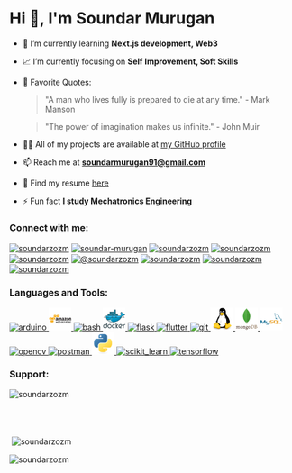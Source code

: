 <h1 align="left">Hi 👋, I'm Soundar Murugan</h1>

- 🌱 I’m currently learning **Next.js development, Web3**

- 📈 I’m currently focusing on **Self Improvement, Soft Skills**

- 💬 Favorite Quotes:

   > "A man who lives fully is prepared to die at any time." - Mark Manson

   > "The power of imagination makes us infinite." - John Muir


- 👨‍💻 All of my projects are available at [my GitHub profile](https://github.com/soundarzozm)

- 📫 Reach me at **soundarmurugan91@gmail.com**

- 📄 Find my resume [here](https://learnermanipal-my.sharepoint.com/:b:/g/personal/soundar_murugan1_learner_manipal_edu/EQRzsMjK1uNOn-3DAPDGttwBGh9PISzfrhvzXPPw9d4Sbw?e=kDMO5c)

- ⚡ Fun fact **I study Mechatronics Engineering**

<h3 align="left">Connect with me:</h3>
<p align="left">
<a href="https://twitter.com/soundarzozm" target="blank"><img align="center" src="https://raw.githubusercontent.com/rahuldkjain/github-profile-readme-generator/master/src/images/icons/Social/twitter.svg" alt="soundarzozm" height="30" width="40" /></a>
<a href="https://linkedin.com/in/soundar-murugan" target="blank"><img align="center" src="https://raw.githubusercontent.com/rahuldkjain/github-profile-readme-generator/master/src/images/icons/Social/linked-in-alt.svg" alt="soundar-murugan" height="30" width="40" /></a>
<a href="https://kaggle.com/soundarzozm" target="blank"><img align="center" src="https://raw.githubusercontent.com/rahuldkjain/github-profile-readme-generator/master/src/images/icons/Social/kaggle.svg" alt="soundarzozm" height="30" width="40" /></a>
<a href="https://fb.com/soundarzozm" target="blank"><img align="center" src="https://raw.githubusercontent.com/rahuldkjain/github-profile-readme-generator/master/src/images/icons/Social/facebook.svg" alt="soundarzozm" height="30" width="40" /></a>
<a href="https://instagram.com/soundarzozm" target="blank"><img align="center" src="https://raw.githubusercontent.com/rahuldkjain/github-profile-readme-generator/master/src/images/icons/Social/instagram.svg" alt="soundarzozm" height="30" width="40" /></a>
<a href="https://medium.com/@soundarzozm" target="blank"><img align="center" src="https://raw.githubusercontent.com/rahuldkjain/github-profile-readme-generator/master/src/images/icons/Social/medium.svg" alt="@soundarzozm" height="30" width="40" /></a>
<a href="https://www.hackerrank.com/soundarzozm" target="blank"><img align="center" src="https://raw.githubusercontent.com/rahuldkjain/github-profile-readme-generator/master/src/images/icons/Social/hackerrank.svg" alt="soundarzozm" height="30" width="40" /></a>
<a href="https://codeforces.com/profile/soundarzozm" target="blank"><img align="center" src="https://cdn.jsdelivr.net/npm/simple-icons@3.0.1/icons/codeforces.svg" alt="soundarzozm" height="30" width="40" /></a>
<a href="https://auth.geeksforgeeks.org/user/soundarzozm" target="blank"><img align="center" src="https://raw.githubusercontent.com/rahuldkjain/github-profile-readme-generator/master/src/images/icons/Social/geeks-for-geeks.svg" alt="soundarzozm" height="30" width="40" /></a>
</p>

<h3 align="left">Languages and Tools:</h3>
<p align="left"> <a href="https://www.arduino.cc/" target="_blank"> <img src="https://cdn.worldvectorlogo.com/logos/arduino-1.svg" alt="arduino" width="40" height="40"/> </a> <a href="https://aws.amazon.com" target="_blank"> <img src="https://raw.githubusercontent.com/devicons/devicon/master/icons/amazonwebservices/amazonwebservices-original-wordmark.svg" alt="aws" width="40" height="40"/> </a> <a href="https://www.gnu.org/software/bash/" target="_blank"> <img src="https://www.vectorlogo.zone/logos/gnu_bash/gnu_bash-icon.svg" alt="bash" width="40" height="40"/> </a> <a href="https://www.docker.com/" target="_blank"> <img src="https://raw.githubusercontent.com/devicons/devicon/master/icons/docker/docker-original-wordmark.svg" alt="docker" width="40" height="40"/> </a> <a href="https://flask.palletsprojects.com/" target="_blank"> <img src="https://www.vectorlogo.zone/logos/pocoo_flask/pocoo_flask-icon.svg" alt="flask" width="40" height="40"/> </a> <a href="https://flutter.dev" target="_blank"> <img src="https://www.vectorlogo.zone/logos/flutterio/flutterio-icon.svg" alt="flutter" width="40" height="40"/> </a> <a href="https://git-scm.com/" target="_blank"> <img src="https://www.vectorlogo.zone/logos/git-scm/git-scm-icon.svg" alt="git" width="40" height="40"/> </a> <a href="https://www.linux.org/" target="_blank"> <img src="https://raw.githubusercontent.com/devicons/devicon/master/icons/linux/linux-original.svg" alt="linux" width="40" height="40"/> </a> <a href="https://www.mongodb.com/" target="_blank"> <img src="https://raw.githubusercontent.com/devicons/devicon/master/icons/mongodb/mongodb-original-wordmark.svg" alt="mongodb" width="40" height="40"/> </a> <a href="https://www.mysql.com/" target="_blank"> <img src="https://raw.githubusercontent.com/devicons/devicon/master/icons/mysql/mysql-original-wordmark.svg" alt="mysql" width="40" height="40"/> </a> <a href="https://opencv.org/" target="_blank"> <img src="https://www.vectorlogo.zone/logos/opencv/opencv-icon.svg" alt="opencv" width="40" height="40"/> </a> <a href="https://postman.com" target="_blank"> <img src="https://www.vectorlogo.zone/logos/getpostman/getpostman-icon.svg" alt="postman" width="40" height="40"/> </a> <a href="https://www.python.org" target="_blank"> <img src="https://raw.githubusercontent.com/devicons/devicon/master/icons/python/python-original.svg" alt="python" width="40" height="40"/> </a> <a href="https://scikit-learn.org/" target="_blank"> <img src="https://upload.wikimedia.org/wikipedia/commons/0/05/Scikit_learn_logo_small.svg" alt="scikit_learn" width="40" height="40"/> </a> <a href="https://www.tensorflow.org" target="_blank"> <img src="https://www.vectorlogo.zone/logos/tensorflow/tensorflow-icon.svg" alt="tensorflow" width="40" height="40"/> </a> </p>

<h3 align="left">Support:</h3>
<p><a href="https://www.buymeacoffee.com/soundarzozm"> <img align="left" src="https://cdn.buymeacoffee.com/buttons/v2/default-yellow.png" height="50" width="210" alt="soundarzozm" /></a></p><br><br><br><br>

<p>&nbsp;<img align="center" src="https://github-readme-stats.vercel.app/api?username=soundarzozm&show_icons=true&locale=en" alt="soundarzozm" /></p>

<p><img align="center" src="https://github-readme-streak-stats.herokuapp.com/?user=soundarzozm&" alt="soundarzozm" /></p>
